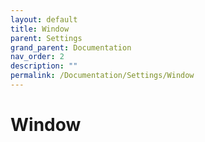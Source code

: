 ```yaml
---
layout: default
title: Window
parent: Settings
grand_parent: Documentation
nav_order: 2
description: ""
permalink: /Documentation/Settings/Window
---
```


# Window
